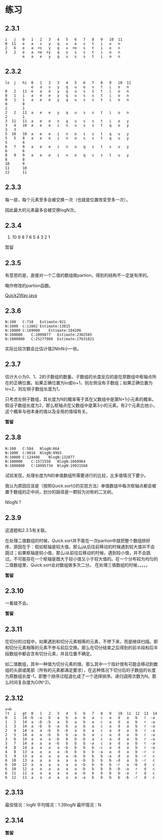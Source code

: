 # 练习

## 2.3.1

```java_holder_method_tree
i   j   0   1   2   3   4   5   6   7   8   9   10  11
0  11   e   a   s   y   q   u   e   s   t   i   o   n
2   6   e   a  +s   y   q   u  +e   s   t   i   o   n
3   2   e   a  +e  +y   q   u   s   s   t   i   o   n
        e   a   e   y   q   u   s   s   t   i   o   n
```

## 2.3.2

```java_holder_method_tree
lo  j   hi  0   1   2   3   4   5   6   7   8   9   10  11
            e   a   s   y   q   u   e   s   t   i   o   n
0   2   11  e   a   e   y   q   u   s   s   t   i   o   n        
0   1   1   a   e   e   y   q   u   s   s   t   i   o   n
0   1   1   a   e   e   y   q   u   s   s   t   i   o   n
0       0   
2       1   
2   2   11  a   e   e   y   q   u   s   s   t   i   o   n
2       1   
3  11   11  a   e   e   n   q   u   s   s   t   i   o   y
3   4   10  a   e   e   i   n   u   s   s   t   q   o   y
3   3
5  10   10  a   e   e   i   n   o   s   s   t   q   u   y
5   5   9   a   e   e   i   n   o   s   s   t   q   u   y
5       4
6   7   9   a   e   e   i   n   o   q   s   t   s   u   y
6       6
8   9   9   a   e   e   i   n   o   q   s   s   t   u   y
8       8
10      9
11      10
12      11  
```

## 2.3.3

每一层，每个元素至多会被交换一次（也就是位置改变至多一次）。

因此最大的元素最多会被交换logN次。

## 2.3.4

1. 10  9   8   7   6   5   4   3   2   1

暂留

## 2.3.5

有意思的是，直接对一个二值的数组做partion，得到的结构不一定是有序的。

略作修改的partion函数。

[Quick2Way.java](https://github.com/Dokyme/algorithms_4th_exercises/blob/master/src/main/java/com/dokyme/alg4/sorting/quick/Quick2PK.java)

## 2.3.6

```java_holder_method_tree
N:100	C:718	Estimate:921
N:1000	C:11662	Estimate:13815
N:10000	C:169900	Estimate:184206
N:100000	C:2099877	Estimate:2302585
N:1000000	C:25277969	Estimate:27631021
```

实际比较次数会比估计值2NlnN小一些。

## 2.3.7

估计大小为0、1、2的子数组的数量。子数组的长度反应的是在原数组中枢轴点所在的正确位置。如果正确位置为lo或lo+1，则左侧没有子数组；如果正确位置为lo+2，则左侧子数组长度为1。

只考虑左侧子数组，其长度为N的概率等于其在父数组中是第N+1小元素的概率。假设子数组长度为2，那么枢轴点在父数组中是第3小的元素。有2个元素比他小，这个概率与他本身的值以及全局的值域有关。

**暂留**

## 2.3.8

```java_holder_method_tree
N:100	C:584	NlogN:664
N:1000	C:9016	NlogN:9965
N:10000	C:124496	NlogN:132877
N:100000	C:1571550	NlogN:1660964
N:1000000	C:18995734	NlogN:19931568
```

试验发现，处理长度为N的单值数组所需要进行的比较，比多值情况下要少。

我认为原因应该是（按照Quick.sort()的实现方法）单值数组中每次枢轴点都会被置于数组的正中间，划分的路径是一颗较为对称的二叉树。

NlogN？

## 2.3.9

这道题和2.3.5有关联。

在处理二值数组的时候，Quick.sort并不能在一次partion中就把整个数组排好序，原因在于：假如枢轴是较大值，那么j从后往前移动的时候遇到较大值并不会跳过；如果枢轴是较小值，那么i从前往后移动的时候，遇到较小值，并不会跳过。不可能存在一个枢轴是既大于较小值又小于较大值的。在一个分布较为均匀的二值数组里，Quick.sort会对数组做多次二分。
在处理三值数组的时候，。。。。

**暂留**

## 2.3.10

一看就不会。

**暂留**

## 2.3.11

在切分的过程中，如果遇到和切分元素相等的元素，不停下来，而是继续扫描。即和切分元素相等的元素不参与前后交换。那么在切分结束之后得到的前半段和后半段数组中都会含有切分元素，并且位置不确定。

如二值数组，其中一种值为切分元素的值，那么其中一个指针很有可能会移动到数组的头部或尾部（所有的元素都满足要求），在这种情况下切分后的子数组的长度为原数组长度-1，即整个排序过程退化成了一个选择排序。递归调用次数为N。那么时间复杂度为O(N^2)。

## 2.3.12

```java_holder_method_tree
v=b
lt  i   gt  0   1   2   3   4   5   6   7   8   9   10  11  12  13  14
0   1   14 -b  -a   b   a   b   a   b   a   c   a   d   a   b   r  -a   
1   2   14  a  -b  -b   a   b   a   b   a   c   a   d   a   b   r  -a   
1   3   14  a  -b   b  -a   b   a   b   a   c   a   d   a   b   r  -a  
2   4   14  a   a  -b   b  -b   a   b   a   c   a   d   a   b   r  -a
2   5   14  a   a  -b   b   b  -a   b   a   c   a   d   a   b   r  -a
3   6   14  a   a   a  -b   b   b  -b   a   c   a   d   a   b   r  -a
3   7   14  a   a   a  -b   b   b   b  -a   c   a   d   a   b   r  -a
4   8   14  a   a   a   a  -b   b   b   b  -c   a   d   a   b   r  -a
4   8   13  a   a   a   a  -b   b   b   b  -a   a   d   a   b  -r   c
5   9   13  a   a   a   a   a  -b   b   b   b  -a   d   a   b  -r   c
6  10   13  a   a   a   a   a   a  -b   b   b   b  -d   a   b  -r   c
6  10   12  a   a   a   a   a   a  -b   b   b   b  -r   a  -b   d   c
6  10   12  a   a   a   a   a   a  -b   b   b   b  -b  -a   r   d   c
6  11   11  a   a   a   a   a   a  -b   b   b   b   b  -a   r   d   c
6  12   11  a   a   a   a   a   a  -a   b   b   b   b  -b  -r   d   c
```

## 2.3.13

最佳情况：logN
平均情况：1.39logN
最坏情况：N

## 2.3.14

**暂留**